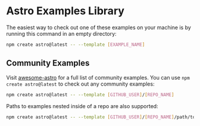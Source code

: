 # Astro Examples Library

The easiest way to check out one of these examples on your machine is by running this command in an empty directory:

```sh
npm create astro@latest -- --template [EXAMPLE_NAME]
```

## Community Examples

Visit [awesome-astro](https://github.com/one-aalam/awesome-astro) for a full list of community examples. You can use `npm create astro@latest` to check out any community examples:

```sh
npm create astro@latest -- --template [GITHUB_USER]/[REPO_NAME]
```

Paths to examples nested inside of a repo are also supported:

```sh
npm create astro@latest -- --template [GITHUB_USER]/[REPO_NAME]/path/to/example
```
